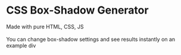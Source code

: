 <h1>CSS Box-Shadow Generator</h1>
Made with pure HTML, CSS, JS<br><br>
You can change box-shadow settings and see results instantly on an example div
